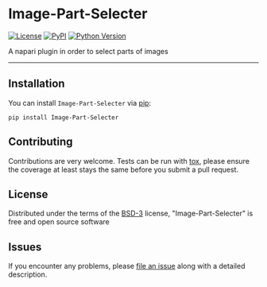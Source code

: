 # Image-Part-Selecter

[![License](https://img.shields.io/pypi/l/napari-medical-image-formats.svg?color=green)](https://github.com/MBPhys/Image-Part-Selecter/raw/master/LICENSE)
[![PyPI](https://img.shields.io/pypi/v/Image-Part-Selecter.svg?color=green)](https://pypi.org/project/Image-Part-Selecter)
[![Python Version](https://img.shields.io/pypi/pyversions/Image-Part-Selecter.svg?color=green)](https://python.org)


A napari plugin in order to select parts of images

----------------------------------

## Installation

You can install `Image-Part-Selecter` via [pip]:

    pip install Image-Part-Selecter

## Contributing

Contributions are very welcome. Tests can be run with [tox], please ensure
the coverage at least stays the same before you submit a pull request.

## License

Distributed under the terms of the [BSD-3] license,
"Image-Part-Selecter" is free and open source software

## Issues

If you encounter any problems, please [file an issue] along with a detailed description.

[napari]: https://github.com/napari/napari
[Cookiecutter]: https://github.com/audreyr/cookiecutter
[@napari]: https://github.com/napari
[MIT]: http://opensource.org/licenses/MIT
[BSD-3]: http://opensource.org/licenses/BSD-3-Clause
[GNU GPL v3.0]: http://www.gnu.org/licenses/gpl-3.0.txt
[GNU LGPL v3.0]: http://www.gnu.org/licenses/lgpl-3.0.txt
[Apache Software License 2.0]: http://www.apache.org/licenses/LICENSE-2.0
[Mozilla Public License 2.0]: https://www.mozilla.org/media/MPL/2.0/index.txt
[cookiecutter-napari-plugin]: https://github.com/napari/cookiecutter-napari-plugin
[file an issue]: https://github.com/MBPhys/Image-Part-Selecter/issues
[napari]: https://github.com/napari/napari
[tox]: https://tox.readthedocs.io/en/latest/
[pip]: https://pypi.org/project/pip/
[PyPI]: https://pypi.org/
